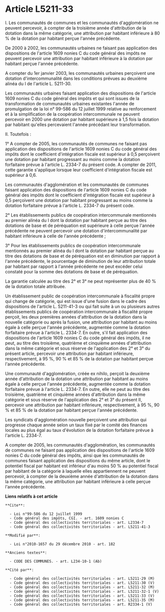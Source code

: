 # Article L5211-33

I. Les communautés de communes et les communautés d'agglomération ne peuvent percevoir, à compter de la troisième année
d'attribution de la dotation dans la même catégorie, une attribution par habitant inférieure à 80 % de la dotation par
habitant perçue l'année précédente. 

De 2000 à 2002, les communautés urbaines ne faisant pas application des dispositions de l'article 1609 nonies C du code
général des impôts ne peuvent percevoir une attribution par habitant inférieure à la dotation par habitant perçue l'année
précédente.

A compter du 1er janvier 2003, les communautés urbaines perçoivent une dotation d'intercommunalité dans les conditions
prévues au deuxième alinéa du I de l'article L. 5211-30. 

Les communautés urbaines faisant application des dispositions de l'article 1609 nonies C du code général des impôts et qui
sont issues de la transformation de communautés urbaines existantes l'année de promulgation de la loi n° 99-586 du 12 juillet
1999 relative au renforcement et à la simplification de la coopération intercommunale ne peuvent percevoir en 2000 une
dotation par habitant supérieure à 1,5 fois la dotation par habitant qu'elles percevaient l'année précédant leur
transformation. 

II. Toutefois : 

1° A compter de 2005, les communautés de communes ne faisant pas application des dispositions de l'article 1609 nonies C du
code général des impôts dont le coefficient d'intégration fiscale est supérieur à 0,5 perçoivent une dotation par habitant
progressant au moins comme la dotation forfaitaire prévue à l'article L. 2334-7 du présent code. A compter de 2011, cette
garantie s'applique lorsque leur coefficient d'intégration fiscale est supérieur à 0,6.

Les communautés d'agglomération et les communautés de communes faisant application des dispositions de l'article 1609 nonies
C du code général des impôts dont le coefficient d'intégration fiscale est supérieur à 0,5 perçoivent une dotation par
habitant progressant au moins comme la dotation forfaitaire prévue à l'article L. 2334-7 du présent code. 

2° Les établissements publics de coopération intercommunale mentionnés au premier alinéa du I dont la dotation par habitant
perçue au titre des dotations de base et de péréquation est supérieure à celle perçue l'année précédente ne peuvent percevoir
une dotation d'intercommunalité par habitant inférieure à celle de l'année précédente ; 

3° Pour les établissements publics de coopération intercommunale mentionnés au premier alinéa du I dont la dotation par
habitant perçue au titre des dotations de base et de péréquation est en diminution par rapport à l'année précédente, le
pourcentage de diminution de leur attribution totale par habitant par rapport à l'année précédente ne peut excéder celui
constaté pour la somme des dotations de base et de péréquation. 

La garantie calculée au titre des 2° et 3° ne peut représenter plus de 40 % de la dotation totale attribuée. 

Un établissement public de coopération intercommunale à fiscalité propre qui change de catégorie, qui est issue d'une fusion
dans le cadre des dispositions de l'article L. 5211-41-3 ou qui fait suite à un ou plusieurs autres établissements publics de
coopération intercommunale à fiscalité propre perçoit, les deux premières années d'attribution de la dotation dans la
nouvelle catégorie ou après la fusion, une attribution par habitant au moins égale à celle perçue l'année précédente,
augmentée comme la dotation forfaitaire prévue à l'article L. 2334-7. En outre, s'il fait application des dispositions de
l'article 1609 nonies C du code général des impôts, il ne peut, au titre des troisième, quatrième et cinquième années
d'attribution dans la même catégorie et sous réserve de l'application des 2° et 3° du présent article, percevoir une
attribution par habitant inférieure, respectivement, à 95 %, 90 % et 85 % de la dotation par habitant perçue l'année
précédente. 

Une communauté d'agglomération, créée ex nihilo, perçoit la deuxième année d'attribution de la dotation une attribution par
habitant au moins égale à celle perçue l'année précédente, augmentée comme la dotation forfaitaire prévue à l'article L.
2334-7. En outre, elle ne peut au titre des troisième, quatrième et cinquième années d'attribution dans la même catégorie et
sous réserve de l'application des 2° et 3° du présent II, percevoir une attribution par habitant inférieure, respectivement,
à 95 %, 90 % et 85 % de la dotation par habitant perçue l'année précédente. 

Les syndicats d'agglomération nouvelle perçoivent une attribution qui progresse chaque année selon un taux fixé par le comité
des finances locales au plus égal au taux d'évolution de la dotation forfaitaire prévue à l'article L. 2334-7.

A compter de 2005, les communautés d'agglomération, les communautés de communes ne faisant pas application des dispositions
de l'article 1609 nonies C du code général des impôts, ainsi que les communautés de communes faisant application des
dispositions du même article, dont le potentiel fiscal par habitant est inférieur d'au moins 50 % au potentiel fiscal par
habitant de la catégorie à laquelle elles appartiennent ne peuvent percevoir, à compter de la deuxième année d'attribution de
la dotation dans la même catégorie, une attribution par habitant inférieure à celle perçue l'année précédente.

**Liens relatifs à cet article**

	**Cite**:

	  - Loi n°99-586 du 12 juillet 1999
	  - Code général des impôts, CGI. - art. 1609 nonies C
	  - Code général des collectivités territoriales - art. L2334-7
	  - Code général des collectivités territoriales - art. L5211-41-3

	**Modifié par**:

	  - Loi n°2010-1657 du 29 décembre 2010 - art. 182

	**Anciens textes**:

	  - CODE DES COMMUNES. - art. L234-10-1 (Ab)

	**Cité par**:

	  - Code général des collectivités territoriales - art. L5211-29 (M)
	  - Code général des collectivités territoriales - art. L5211-30 (V)
	  - Code général des collectivités territoriales - art. L5211-32 (M)
	  - Code général des collectivités territoriales - art. L5211-32-1 (V)
	  - Code général des collectivités territoriales - art. L5211-33 (V)
	  - Code général des collectivités territoriales - art. L5211-35 (M)
	  - Code général des collectivités territoriales - art. R2334-1 (V)
